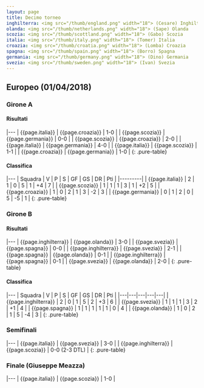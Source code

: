```yaml
---
layout: page
title: Decimo torneo
inghilterra: <img src="/thumb/england.png" width="18"> (Cesare) Inghilterra
olanda: <img src="/thumb/netherlands.png" width="18"> (Sape) Olanda
scozia: <img src="/thumb/scottland.png" width="18"> (Gabo) Scozia
italia: <img src="/thumb/italy.png" width="18"> (Tomer) Italia
croazia: <img src="/thumb/croatia.png" width="18"> (Lomba) Croazia
spagna: <img src="/thumb/spain.png" width="18"> (Borro) Spagna
germania: <img src="/thumb/germany.png" width="18"> (Dino) Germania
svezia: <img src="/thumb/sweden.png" width="18"> (Ivan) Svezia
---
```


<link rel="stylesheet" href="https://unpkg.com/purecss@1.0.0/build/pure-min.css" integrity="sha384-nn4HPE8lTHyVtfCBi5yW9d20FjT8BJwUXyWZT9InLYax14RDjBj46LmSztkmNP9w" crossorigin="anonymous">


## Europeo (01/04/2018)


### Girone A


#### Risultati


|---
| {{page.italia}} | {{page.croazia}} | 1-0 |
| {{page.scozia}} | {{page.germania}} | 0-0 |
| {{page.scozia}} | {{page.croazia}} | 2-0 |
| {{page.italia}} | {{page.germania}} | 4-0 |
| {{page.italia}} | {{page.scozia}} | 1-1 |
| {{page.croazia}} | {{page.germania}} | 1-0 |
{: .pure-table}


#### Classifica


|---
| Squadra | V | P | S | GF | GS | DR | Pti |
|---------|
| {{page.italia}} | 2 | 1 | 0 | 5 | 1 | +4 | 7 |
| {{page.scozia}} | 1 | 1 | 1 | 3 | 1 | +2 | 5 |
| {{page.croazia}} | 1 | 0 | 2 | 1 | 3 | -2 | 3 |
| {{page.germania}} | 0 | 1 | 2 | 0 | 5 | -5 | 1 |
{: .pure-table}


### Girone B


#### Risultati


|---
| {{page.inghilterra}} | {{page.olanda}} | 3-0 |
| {{page.svezia}} | {{page.spagna}} | 0-0 |
| {{page.inghilterra}} | {{page.svezia}} | 2-1 |
| {{page.spagna}} | {{page.olanda}} | 0-1 |
| {{page.inghilterra}} | {{page.spagna}} | 0-1 |
| {{page.svezia}} | {{page.olanda}} | 2-0 |
{: .pure-table}


#### Classifica


|---
| Squadra | V | P | S | GF | GS | DR | Pti |
|---|---|---|---|---|
| {{page.inghilterra}} | 2 | 0 | 1 | 5 | 2 | +3 | 6 |
| {{page.svezia}} | 1 | 1 | 1 | 3 | 2 | +1 | 4 |
| {{page.spagna}} | 1 | 1 | 1 | 1 | 1 | 0 | 4 |
| {{page.olanda}} | 1 | 0 | 2 | 1 | 5 | -4 | 3 |
{: .pure-table}


### Semifinali


|---
| {{page.italia}} | {{page.svezia}} | 3-0 |
| {{page.inghilterra}} | {{page.scozia}} | 0-0 (2-3 DTL) |
{: .pure-table}


### Finale (Giuseppe Meazza)


|---
| {{page.italia}} | {{page.scozia}} | 1-0 |
